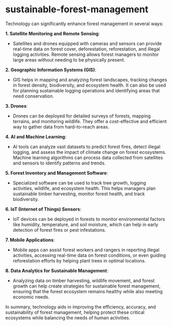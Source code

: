 # sustainable-forest-management
Technology can significantly enhance forest management in several ways:

**1. Satellite Monitoring and Remote Sensing**:
   - Satellites and drones equipped with cameras and sensors can provide real-time data on forest cover, deforestation, reforestation, and illegal logging activities. Remote sensing allows forest managers to monitor large areas without needing to be physically present.
   
**2. Geographic Information Systems (GIS)**:
   - GIS helps in mapping and analyzing forest landscapes, tracking changes in forest density, biodiversity, and ecosystem health. It can also be used for planning sustainable logging operations and identifying areas that need conservation.
   
**3. Drones**:
   - Drones can be deployed for detailed surveys of forests, mapping terrains, and monitoring wildlife. They offer a cost-effective and efficient way to gather data from hard-to-reach areas.
   
**4. AI and Machine Learning**:
   - AI tools can analyze vast datasets to predict forest fires, detect illegal logging, and assess the impact of climate change on forest ecosystems. Machine learning algorithms can process data collected from satellites and sensors to identify patterns and trends.
   
**5. Forest Inventory and Management Software**:
   - Specialized software can be used to track tree growth, logging activities, wildlife, and ecosystem health. This helps managers plan sustainable timber harvesting, monitor forest health, and track biodiversity.
   
**6. IoT (Internet of Things) Sensors**:
   - IoT devices can be deployed in forests to monitor environmental factors like humidity, temperature, and soil moisture, which can help in early detection of forest fires or pest infestations.

**7. Mobile Applications**:
   - Mobile apps can assist forest workers and rangers in reporting illegal activities, accessing real-time data on forest conditions, or even guiding reforestation efforts by helping plant trees in optimal locations.

**8. Data Analytics for Sustainable Management**:
   - Analyzing data on timber harvesting, wildlife movement, and forest growth can help create strategies for sustainable forest management, ensuring that the forest ecosystem remains healthy while also meeting economic needs.

In summary, technology aids in improving the efficiency, accuracy, and sustainability of forest management, helping protect these critical ecosystems while balancing the needs of human activities.